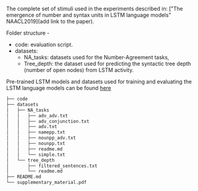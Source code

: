 The complete set of stimuli used in the experiments described in: ["The emergence of number and syntax units in LSTM language models" NAACL2019](add link to the paper).

Folder structure - 
* code: evaluation script.
* datasets:
  * NA_tasks:  datasets used for the Number-Agreement tasks,
  * Tree_depth: the dataset used for predicting the syntactic tree depth (number of open nodes) from LSTM activity.

Pre-trained LSTM models and datasets used for training and evaluating the LSTM language models can be found [here](https://github.com/facebookresearch/colorlessgreenRNNs)


```bash
├── code
├── datasets
│   ├── NA_tasks
│   │   ├── adv_adv.txt
│   │   ├── adv_conjunction.txt
│   │   ├── adv.txt
│   │   ├── namepp.txt
│   │   ├── nounpp_adv.txt
│   │   ├── nounpp.txt
│   │   ├── readme.md
│   │   └── simple.txt
│   └── tree_depth
│       ├── filtered_sentences.txt
│       └── readme.md
├── README.md
└── supplementary_material.pdf
```
